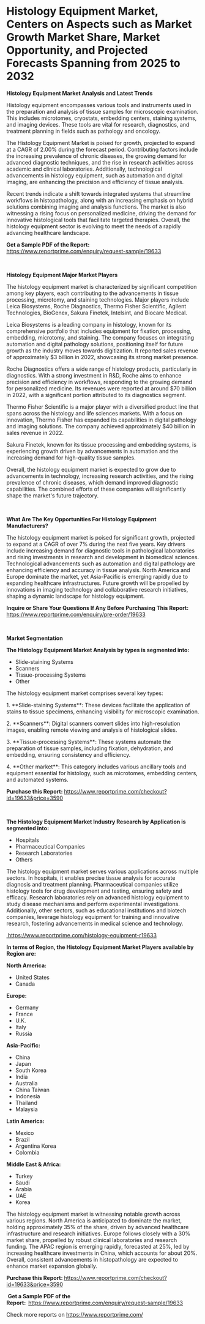 <p><h1>Histology Equipment Market, Centers on Aspects such as Market Growth Market Share, Market Opportunity, and Projected Forecasts Spanning from 2025 to 2032</h1></p><p><strong>Histology Equipment Market Analysis and Latest Trends</strong></p>
<p><p>Histology equipment encompasses various tools and instruments used in the preparation and analysis of tissue samples for microscopic examination. This includes microtomes, cryostats, embedding centers, staining systems, and imaging devices. These tools are vital for research, diagnostics, and treatment planning in fields such as pathology and oncology.</p><p>The Histology Equipment Market is poised for growth, projected to expand at a CAGR of 2.00% during the forecast period. Contributing factors include the increasing prevalence of chronic diseases, the growing demand for advanced diagnostic techniques, and the rise in research activities across academic and clinical laboratories. Additionally, technological advancements in histology equipment, such as automation and digital imaging, are enhancing the precision and efficiency of tissue analysis.</p><p>Recent trends indicate a shift towards integrated systems that streamline workflows in histopathology, along with an increasing emphasis on hybrid solutions combining imaging and analysis functions. The market is also witnessing a rising focus on personalized medicine, driving the demand for innovative histological tools that facilitate targeted therapies. Overall, the histology equipment sector is evolving to meet the needs of a rapidly advancing healthcare landscape.</p></p>
<p><strong>Get a Sample PDF of the Report:&nbsp;</strong> <a href="https://www.reportprime.com/enquiry/request-sample/19633?utm_campaign=3173&utm_medium=2&utm_source=Github&utm_content=ia&utm_term=20032025&utm_id=histology-equipment">https://www.reportprime.com/enquiry/request-sample/19633</a></p>
<p>&nbsp;</p>
<p><strong>Histology Equipment Major Market Players</strong></p>
<p><p>The histology equipment market is characterized by significant competition among key players, each contributing to the advancements in tissue processing, microtomy, and staining technologies. Major players include Leica Biosystems, Roche Diagnostics, Thermo Fisher Scientific, Agilent Technologies, BioGenex, Sakura Finetek, Intelsint, and Biocare Medical.</p><p>Leica Biosystems is a leading company in histology, known for its comprehensive portfolio that includes equipment for fixation, processing, embedding, microtomy, and staining. The company focuses on integrating automation and digital pathology solutions, positioning itself for future growth as the industry moves towards digitization. It reported sales revenue of approximately $3 billion in 2022, showcasing its strong market presence.</p><p>Roche Diagnostics offers a wide range of histology products, particularly in diagnostics. With a strong investment in R&D, Roche aims to enhance precision and efficiency in workflows, responding to the growing demand for personalized medicine. Its revenues were reported at around $70 billion in 2022, with a significant portion attributed to its diagnostics segment.</p><p>Thermo Fisher Scientific is a major player with a diversified product line that spans across the histology and life sciences markets. With a focus on innovation, Thermo Fisher has expanded its capabilities in digital pathology and imaging solutions. The company achieved approximately $40 billion in sales revenue in 2022.</p><p>Sakura Finetek, known for its tissue processing and embedding systems, is experiencing growth driven by advancements in automation and the increasing demand for high-quality tissue samples. </p><p>Overall, the histology equipment market is expected to grow due to advancements in technology, increasing research activities, and the rising prevalence of chronic diseases, which demand improved diagnostic capabilities. The combined efforts of these companies will significantly shape the market's future trajectory.</p></p>
<p>&nbsp;</p>
<p><strong>What Are The Key Opportunities For Histology Equipment Manufacturers?</strong></p>
<p><p>The histology equipment market is poised for significant growth, projected to expand at a CAGR of over 7% during the next five years. Key drivers include increasing demand for diagnostic tools in pathological laboratories and rising investments in research and development in biomedical sciences. Technological advancements such as automation and digital pathology are enhancing efficiency and accuracy in tissue analysis. North America and Europe dominate the market, yet Asia-Pacific is emerging rapidly due to expanding healthcare infrastructures. Future growth will be propelled by innovations in imaging technology and collaborative research initiatives, shaping a dynamic landscape for histology equipment.</p></p>
<p><strong>Inquire or Share Your Questions If Any Before Purchasing This Report:</strong> <a href="https://www.reportprime.com/enquiry/pre-order/19633?utm_campaign=3173&utm_medium=2&utm_source=Github&utm_content=ia&utm_term=20032025&utm_id=histology-equipment">https://www.reportprime.com/enquiry/pre-order/19633</a></p>
<p>&nbsp;</p>
<p><strong>Market Segmentation</strong></p>
<p><strong>The Histology Equipment Market Analysis by types is segmented into:</strong></p>
<p><ul><li>Slide-staining Systems</li><li>Scanners</li><li>Tissue-processing Systems</li><li>Other</li></ul></p>
<p><p>The histology equipment market comprises several key types: </p><p>1. **Slide-staining Systems**: These devices facilitate the application of stains to tissue specimens, enhancing visibility for microscopic examination. </p><p>2. **Scanners**: Digital scanners convert slides into high-resolution images, enabling remote viewing and analysis of histological slides.</p><p>3. **Tissue-processing Systems**: These systems automate the preparation of tissue samples, including fixation, dehydration, and embedding, ensuring consistency and efficiency.</p><p>4. **Other market**: This category includes various ancillary tools and equipment essential for histology, such as microtomes, embedding centers, and automated systems.</p></p>
<p><strong>Purchase this Report:&nbsp;</strong><a href="https://www.reportprime.com/checkout?id=19633&price=3590&utm_campaign=3173&utm_medium=2&utm_source=Github&utm_content=ia&utm_term=20032025&utm_id=histology-equipment">https://www.reportprime.com/checkout?id=19633&price=3590</a></p>
<p>&nbsp;</p>
<p><strong>The Histology Equipment Market Industry Research by Application is segmented into:</strong></p>
<p><ul><li>Hospitals</li><li>Pharmaceutical Companies</li><li>Research Laboratories</li><li>Others</li></ul></p>
<p><p>The histology equipment market serves various applications across multiple sectors. In hospitals, it enables precise tissue analysis for accurate diagnosis and treatment planning. Pharmaceutical companies utilize histology tools for drug development and testing, ensuring safety and efficacy. Research laboratories rely on advanced histology equipment to study disease mechanisms and perform experimental investigations. Additionally, other sectors, such as educational institutions and biotech companies, leverage histology equipment for training and innovative research, fostering advancements in medical science and technology.</p></p>
<p><a href="https://www.reportprime.com/histology-equipment-r19633?utm_campaign=3173&utm_medium=2&utm_source=Github&utm_content=ia&utm_term=20032025&utm_id=histology-equipment">&nbsp;https://www.reportprime.com/histology-equipment-r19633</a></p>
<p><strong>In terms of Region, the Histology Equipment Market Players available by Region are:</strong></p>
<p>
    <p> <strong> North America: </strong>
        <ul>
            <li>United States</li>
            <li>Canada</li>
        </ul>
        </p> 
    <p> <strong> Europe: </strong>
        <ul>
            <li>Germany</li>
            <li>France</li>
            <li>U.K.</li>
            <li>Italy</li>
            <li>Russia</li>
        </ul>
        </p> 
    <p> <strong> Asia-Pacific: </strong>
        <ul>
            <li>China</li>
            <li>Japan</li>
            <li>South Korea</li>
            <li>India</li>
            <li>Australia</li>
            <li>China Taiwan</li>
            <li>Indonesia</li>
            <li>Thailand</li>
            <li>Malaysia</li>
        </ul>
        </p> 
    <p> <strong> Latin America: </strong>
        <ul>
            <li>Mexico</li>
            <li>Brazil</li>
            <li>Argentina Korea</li>
            <li>Colombia</li>
        </ul>
        </p> 
    <p> <strong> Middle East & Africa: </strong>
        <ul>
            <li>Turkey</li>
            <li>Saudi</li>
            <li>Arabia</li>
            <li>UAE</li>
            <li>Korea</li>
        </ul>
    </p>
    </p>
<p><p>The histology equipment market is witnessing notable growth across various regions. North America is anticipated to dominate the market, holding approximately 35% of the share, driven by advanced healthcare infrastructure and research initiatives. Europe follows closely with a 30% market share, propelled by robust clinical laboratories and research funding. The APAC region is emerging rapidly, forecasted at 25%, led by increasing healthcare investments in China, which accounts for about 20%. Overall, consistent advancements in histopathology are expected to enhance market expansion globally.</p></p>
<p><strong>Purchase this Report: </strong><a href="https://www.reportprime.com/checkout?id=19633&price=3590&utm_campaign=3173&utm_medium=2&utm_source=Github&utm_content=ia&utm_term=20032025&utm_id=histology-equipment">https://www.reportprime.com/checkout?id=19633&price=3590</a></p>
<p>&nbsp;<strong>Get a Sample PDF of the Report:&nbsp;&nbsp;</strong><a href="https://www.reportprime.com/enquiry/request-sample/19633?utm_campaign=3173&utm_medium=2&utm_source=Github&utm_content=ia&utm_term=20032025&utm_id=histology-equipment">https://www.reportprime.com/enquiry/request-sample/19633</a></p>
<p><strong></strong></p>
<p>Check more reports on <a href="https://www.reportprime.com/?utm_campaign=3173&utm_medium=2&utm_source=Github&utm_content=ia&utm_term=20032025&utm_id=histology-equipment">https://www.reportprime.com/</a></p>